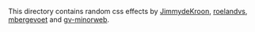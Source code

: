 This directory contains random css effects by [JimmydeKroon](https://github.com/JimmydeKroon), [roelandvs](https://github.com/roelandvs), [mbergevoet](https://github.com/mbergevoet) and [gv-minorweb](https://github.com/gv-minorweb/).